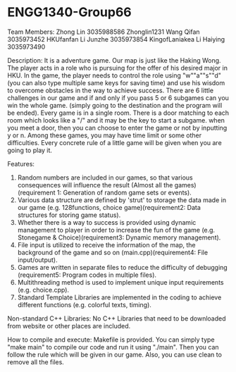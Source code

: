 # ENGG1340-Group66
Team Members:
  Zhong   Lin      3035988586        Zhonglin1231
  Wang    Qifan    3035973452        HKUfanfan
  Li      Junzhe   3035973854        KingofLaniakea
  Li      Haiying  3035973490
  
Description:
  It is a adventure game. Our map is just like the Haking Wong. The player acts in a role who is pursuing for the offer of his desired major in HKU. In the game, the player needs to control the role using "w""a""s""d"(you can also type multiple same keys for saving time) and use his wisdom to overcome obstacles in the way to achieve success. There are 6 little challenges in our game and if and only if you pass 5 or 6 subgames can you win the whole game. (simply going to the destination and the program will be ended). Every game is in a single room. There is a door matching to each room which looks like a "\/"  and it may be the key to start a subgame. when you meet a door, then you can choose to enter the game or not by inputting y or n. Among these games, you may have time limit or some other difficulties. Every concrete rule of a little game will be given when you are going to play it. 
  
Features:
  1. Random numbers are included in our games, so that various consequences will influence the result (Almost all the games)(requirement 1: Generation of random game sets or events).
  2. Various data structure are defined by 'strut' to storage the data made in our game (e.g. 128functions, choice game)(requirement2: Data structures for storing game status).
  3. Whether there is a way to success is provided using dynamic management to player in order to increase the fun of the game (e.g. Stonegame & Choice)(requirement3: Dynamic memory management).
  4. File input is utilized to receive the information of the map, the background of the game and so on (main.cpp)(requirement4: File input/output).
  5. Games are written in separate files to reduce the difficulty of debugging (requirement5: Program codes in multiple files).
  6. Multithreading method is used to implement unique input requirements (e.g. choice.cpp).
  7. Standard Template Libraries are implemented in the coding to achieve different functions (e.g. colorful texts, timing).
 
 
Non-standard C++ Libraries:
  No C++ Libraries that need to be downloaded from website or other places are included.
  
How to compile and execute:
  Makefile is provided. You can simply type "make main" to compile our code and run it using "./main". Then you can follow the rule which will be given in our game. Also, you can use clean to remove all the files.
  
